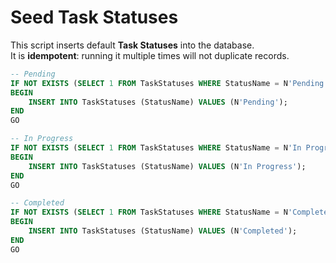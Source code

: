 # Seed Task Statuses
  
This script inserts default **Task Statuses** into the database.  
It is **idempotent**: running it multiple times will not duplicate records.

```sql
-- Pending
IF NOT EXISTS (SELECT 1 FROM TaskStatuses WHERE StatusName = N'Pending')
BEGIN
    INSERT INTO TaskStatuses (StatusName) VALUES (N'Pending');
END
GO

-- In Progress
IF NOT EXISTS (SELECT 1 FROM TaskStatuses WHERE StatusName = N'In Progress')
BEGIN
    INSERT INTO TaskStatuses (StatusName) VALUES (N'In Progress');
END
GO

-- Completed
IF NOT EXISTS (SELECT 1 FROM TaskStatuses WHERE StatusName = N'Completed')
BEGIN
    INSERT INTO TaskStatuses (StatusName) VALUES (N'Completed');
END
GO
```
